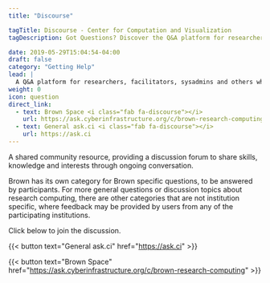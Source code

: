 ```yaml
---
title: "Discourse"

tagTitle: Discourse - Center for Computation and Visualization
tagDescription: Got Questions? Discover the Q&A platform for researchers, facilitators, sysadmins and others who do research computing.

date: 2019-05-29T15:04:54-04:00
draft: false
category: "Getting Help"
lead: |
  A Q&A platform for researchers, facilitators, sysadmins and others who do research computing. Brown has its own category for Brown specific questions, to be answered by participants. For more general questions or discussion topics about research computing, there are other categories that are not institution specific, where feedback may be provided by users from any of the participating institutions.
weight: 0
icon: question
direct_link:
  - text: Brown Space <i class="fab fa-discourse"></i>
    url: https://ask.cyberinfrastructure.org/c/brown-research-computing
  - text: General ask.ci <i class="fab fa-discourse"></i>
    url: https://ask.ci
---
```


A shared community resource, providing a discussion forum to share skills, knowledge and interests through ongoing conversation.

Brown has its own category for Brown specific questions, to be answered by participants. For more general questions or discussion topics about research computing, there are other categories that are not institution specific, where feedback may be provided by users from any of the participating institutions.

Click below to join the discussion.

{{< button text="General ask.ci" href="https://ask.ci" >}}

{{< button text="Brown Space" href="https://ask.cyberinfrastructure.org/c/brown-research-computing" >}}
